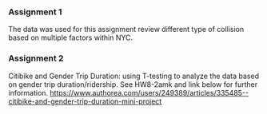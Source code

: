 ### Assignment 1 
The data was used for this assignment review different type of collision based on multiple factors within NYC. 
### Assignment 2 
Citibike and Gender Trip Duration: using T-testing to analyze the data based on gender trip duration/ridership. See HW8-2amk and link below for further information. 
https://www.authorea.com/users/249389/articles/335485--citibike-and-gender-trip-duration-mini-project
